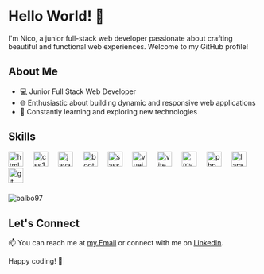 # Hello World! 👋

I'm Nico, a junior full-stack web developer passionate about crafting beautiful and functional web experiences. Welcome to my GitHub profile!

## About Me

- 💻 Junior Full Stack Web Developer
- 🌐 Enthusiastic about building dynamic and responsive web applications
- 🚀 Constantly learning and exploring new technologies

## Skills


<div>
  <img src="https://skillicons.dev/icons?i=html" height="30" alt="html5 logo" />
  <img width="12" />
  <img src="https://skillicons.dev/icons?i=css" height="30" alt="css3 logo" />
  <img width="12" />
  <img src="https://skillicons.dev/icons?i=js" height="30" alt="javascript logo" />
  <img width="12" />
  <img src="https://skillicons.dev/icons?i=bootstrap" height="30" alt="bootstrap logo" />
  <img width="12" />
  <img src="https://skillicons.dev/icons?i=sass" height="30" alt="sass logo" />
  <img width="12" />
  <img src="https://skillicons.dev/icons?i=vue" height="30" alt="vuejs logo" />
  <img width="12" />
  <img src="https://skillicons.dev/icons?i=vite" height="30" alt="vite logo" />
  <img width="12" />
  <img src="https://skillicons.dev/icons?i=mysql" height="30" alt="mysql logo" />
  <img width="12" />
  <img src="https://skillicons.dev/icons?i=php" height="30" alt="php logo" />
  <img width="12" />
  <img src="https://skillicons.dev/icons?i=laravel" height="30" alt="laravel logo" />
  <img width="12" />
  <img src="https://skillicons.dev/icons?i=git" height="30" alt="git logo" />
</div>

###
<div>
  <img src="https://github-readme-stats.vercel.app/api/top-langs?username=balbo97&show_icons=true&locale=en&layout=compact" alt="balbo97" />
  
</div>


## Let's Connect

📫 You can reach me at [my.Email](mailto:balbonicolo97@gmail.com) or connect with me on [LinkedIn](https://www.linkedin.com/in/nicol%C3%B2-balbo-di-vinadio-b127ab300/).

Happy coding! 🚀

